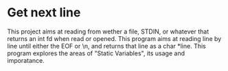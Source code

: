 # Get next line
This project aims at reading from wether a file, STDIN, or whatever that returns an int fd when read or opened. 
This program aims at reading line by line until either the EOF or \n, and returns that line as a char *line. 
This program explores the areas of "Static Variables", its usage and imporatance.
